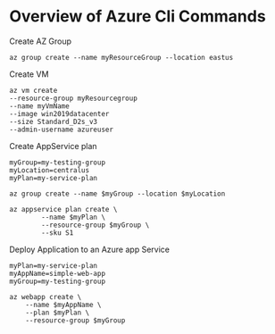 # Overview of Azure Cli Commands 

Create AZ Group<br>
```
az group create --name myResourceGroup --location eastus
```
Create VM 
```
az vm create 
--resource-group myResourcegroup
--name myVmName
--image win2019datacenter
--size Standard_D2s_v3
--admin-username azureuser
```

Create AppService plan 
```
myGroup=my-testing-group
myLocation=centralus
myPlan=my-service-plan

az group create --name $myGroup --location $myLocation

az appservice plan create \
        --name $myPlan \
        --resource-group $myGroup \
        --sku S1
```
Deploy Application to an Azure app Service
```
myPlan=my-service-plan
myAppName=simple-web-app
myGroup=my-testing-group

az webapp create \
    --name $myAppName \
    --plan $myPlan \
    --resource-group $myGroup
```